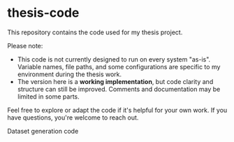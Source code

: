 # thesis-code
This repository contains the code used for my thesis project.

Please note:
- This code is not currently designed to run on every system "as-is". Variable names, file paths, and some configurations are specific to my environment during the thesis work.
- The version here is a **working implementation**, but code clarity and structure can still be improved. Comments and documentation may be limited in some parts.

Feel free to explore or adapt the code if it's helpful for your own work. If you have questions, you're welcome to reach out.


Dataset generation code
